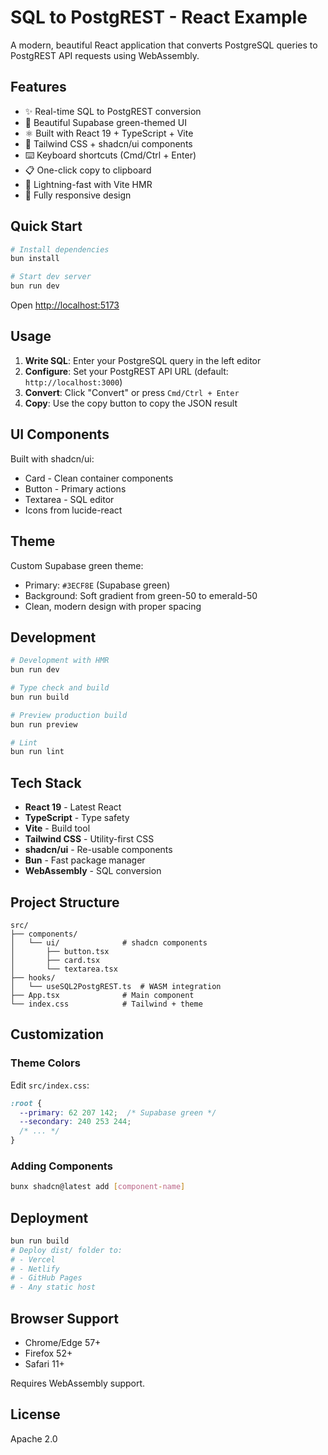 # SQL to PostgREST - React Example

A modern, beautiful React application that converts PostgreSQL queries to PostgREST API requests using WebAssembly.

## Features

- ✨ Real-time SQL to PostgREST conversion
- 🎨 Beautiful Supabase green-themed UI
- ⚛️ Built with React 19 + TypeScript + Vite
- 🎯 Tailwind CSS + shadcn/ui components
- ⌨️ Keyboard shortcuts (Cmd/Ctrl + Enter)
- 📋 One-click copy to clipboard
- 🚀 Lightning-fast with Vite HMR
- 📱 Fully responsive design

## Quick Start

```bash
# Install dependencies
bun install

# Start dev server
bun run dev
```

Open [http://localhost:5173](http://localhost:5173)

## Usage

1. **Write SQL**: Enter your PostgreSQL query in the left editor
2. **Configure**: Set your PostgREST API URL (default: `http://localhost:3000`)
3. **Convert**: Click "Convert" or press `Cmd/Ctrl + Enter`
4. **Copy**: Use the copy button to copy the JSON result

## UI Components

Built with shadcn/ui:
- Card - Clean container components
- Button - Primary actions
- Textarea - SQL editor
- Icons from lucide-react

## Theme

Custom Supabase green theme:
- Primary: `#3ECF8E` (Supabase green)
- Background: Soft gradient from green-50 to emerald-50
- Clean, modern design with proper spacing

## Development

```bash
# Development with HMR
bun run dev

# Type check and build
bun run build

# Preview production build
bun run preview

# Lint
bun run lint
```

## Tech Stack

- **React 19** - Latest React
- **TypeScript** - Type safety
- **Vite** - Build tool
- **Tailwind CSS** - Utility-first CSS
- **shadcn/ui** - Re-usable components
- **Bun** - Fast package manager
- **WebAssembly** - SQL conversion

## Project Structure

```
src/
├── components/
│   └── ui/              # shadcn components
│       ├── button.tsx
│       ├── card.tsx
│       └── textarea.tsx
├── hooks/
│   └── useSQL2PostgREST.ts  # WASM integration
├── App.tsx              # Main component
└── index.css            # Tailwind + theme
```

## Customization

### Theme Colors

Edit `src/index.css`:

```css
:root {
  --primary: 62 207 142;  /* Supabase green */
  --secondary: 240 253 244;
  /* ... */
}
```

### Adding Components

```bash
bunx shadcn@latest add [component-name]
```

## Deployment

```bash
bun run build
# Deploy dist/ folder to:
# - Vercel
# - Netlify
# - GitHub Pages
# - Any static host
```

## Browser Support

- Chrome/Edge 57+
- Firefox 52+
- Safari 11+

Requires WebAssembly support.

## License

Apache 2.0
